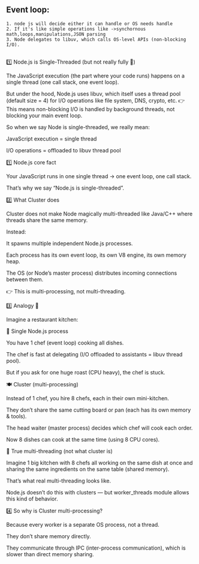 ## Event loop:

    1. node js will decide either it can handle or OS needs handle
    2. If it's like simple operations like ->synchornous math,loops,manipulations,JSON parsing
    3. Node delegates to libuv, which calls OS-level APIs (non-blocking I/O).

##

1️⃣ Node.js is Single-Threaded (but not really fully 🤔)

The JavaScript execution (the part where your code runs) happens on a single thread (one call stack, one event loop).

But under the hood, Node.js uses libuv, which itself uses a thread pool (default size = 4) for I/O operations like file system, DNS, crypto, etc.
👉 This means non-blocking I/O is handled by background threads, not blocking your main event loop.

So when we say Node is single-threaded, we really mean:

JavaScript execution = single thread

I/O operations = offloaded to libuv thread pool

1️⃣ Node.js core fact

Your JavaScript runs in one single thread → one event loop, one call stack.

That’s why we say “Node.js is single-threaded”.

2️⃣ What Cluster does

Cluster does not make Node magically multi-threaded like Java/C++ where threads share the same memory.

Instead:

It spawns multiple independent Node.js processes.

Each process has its own event loop, its own V8 engine, its own memory heap.

The OS (or Node’s master process) distributes incoming connections between them.

👉 This is multi-processing, not multi-threading.

3️⃣ Analogy 🍕

Imagine a restaurant kitchen:

🥄 Single Node.js process

You have 1 chef (event loop) cooking all dishes.

The chef is fast at delegating (I/O offloaded to assistants = libuv thread pool).

But if you ask for one huge roast (CPU heavy), the chef is stuck.

🍽 Cluster (multi-processing)

Instead of 1 chef, you hire 8 chefs, each in their own mini-kitchen.

They don’t share the same cutting board or pan (each has its own memory & tools).

The head waiter (master process) decides which chef will cook each order.

Now 8 dishes can cook at the same time (using 8 CPU cores).

🔧 True multi-threading (not what cluster is)

Imagine 1 big kitchen with 8 chefs all working on the same dish at once and sharing the same ingredients on the same table (shared memory).

That’s what real multi-threading looks like.

Node.js doesn’t do this with clusters — but worker_threads module allows this kind of behavior.

4️⃣ So why is Cluster multi-processing?

Because every worker is a separate OS process, not a thread.

They don’t share memory directly.

They communicate through IPC (inter-process communication), which is slower than direct memory sharing.
